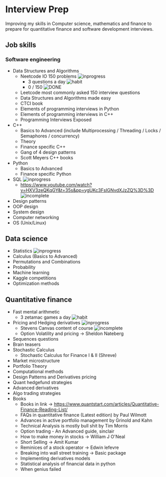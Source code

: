 # Interview Prep

Improving my skills in Computer science, mathematics and finance to prepare for quantitative finance and software development interviews.

## Job skills

### Software engineering
- Data Structures and Algorithms
    - Neetcode IO 150 problems ![inprogress]
        - 3 questions a day ![habit]
        - 0 / 150 ![DONE]
    - Leetcode most commonly asked 150 interview questions
    - Data Structures and Algorithms made easy
    - CTCI book
    - Elements of programming interviews in Python
    - Elements of programming interviews in C++
    - Programming Interviews Exposed
- C++
    - Basics to Advanced (include Multiprocessing / Threading / Locks / Semaphores / concurrency)
    - Theory
    - Finance specific C++
    - Gang of 4 design patterns
    - Scott Meyers C++ books
- Python
    - Basics to Advanced
    - Finance specific Python
- SQL ![inprogress]
    - https://www.youtube.com/watch?v=HXV3zeQKqGY&t=35s&pp=ygUKc3FsIGNvdXJzZQ%3D%3D ![incomplete]
- Design patterns 
- OOP design
- System design
- Computer networking
- OS (Unix/Linux)

## Data science
- Statistics ![inprogress]
- Calculus (Basics to Advanced)
- Permutations and Combinations
- Probability
- Machine learning 
- Kaggle competitions
- Optimization methods

## Quantitative finance
- Fast mental arithmetic
    - 3 zetamac games a day ![habit]
- Pricing and Hedging derivatives ![inprogress]
    - Stevens Canvas content of course ![incomplete]
    - Option Volatility and pricing -> Sheldon Nateberg
- Sequences questions
- Brain teasers
- Stochastic Calculus 
    - Stochastic Calculus for Finance I & II (Shreve)
- Market microstructure
- Portfolio Theory
- Computational methods
- Design Patterns and Derivatives pricing
- Quant hedgefund strategies
- Advanced derivatives
- Algo trading strategies
- Books
    - Books in link -> https://www.quantstart.com/articles/Quantitative-Finance-Reading-List/
    - FAQs in quantitative finance (Latest edition) by Paul Wilmott
    - Advances in active portfolio management by Grinold and Kahn
    - Technical Analysis is mostly bull shit by Tim Morris
    - Option trading - An Advanced guide, sinclair
    - How to make money in stocks -> William J O'Neal
    - Short Selling -> Amit Kumar
    - Reminices of a stock operator -> Edwin lefevre
    - Breaking into wall street training -> Basic package
    - Implementing derivatives models
    - Statistical analysis of financial data in python
    - When genius failed

[done]: https://img.shields.io/badge/DONE-brightgreen
[incomplete]: https://img.shields.io/badge/INCOMPLETE-red
[inprogress]: https://img.shields.io/badge/IN-PROGRESS-red
[habit]: https://img.shields.io/badge/HABIT-blue
